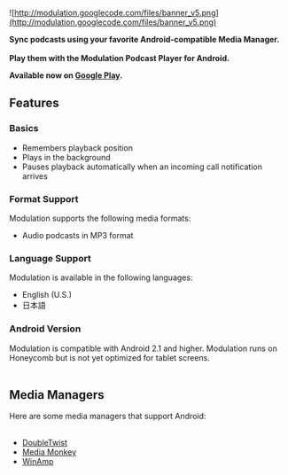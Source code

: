 ![http://modulation.googlecode.com/files/banner_v5.png](http://modulation.googlecode.com/files/banner_v5.png)

**Sync podcasts using your favorite Android-compatible Media Manager.**
<br>
<br>
<b>Play them with the Modulation Podcast Player for Android.</b>

<b>Available now on <a href='https://play.google.com/store/apps/details?id=me.macron.podcastplayer'>Google Play</a>.</b>

<h2>Features</h2>

<h3>Basics</h3>
<ul><li>Remembers playback position<br>
</li><li>Plays in the background<br>
</li><li>Pauses playback automatically when an incoming call notification arrives</li></ul>

<h3>Format Support</h3>

Modulation supports the following media formats:<br>
<ul><li>Audio podcasts in MP3 format</li></ul>

<h3>Language Support</h3>

Modulation is available in the following languages:<br>
<ul><li>English (U.S.)<br>
</li><li>日本語</li></ul>

<h3>Android Version</h3>

Modulation is compatible with Android 2.1 and higher.  Modulation runs on Honeycomb but is not yet optimized for tablet screens.<br>
<br>
<h2>Media Managers</h2>

Here are some media managers that support Android:<br>
<br>
<ul><li><a href='http://www.doubletwist.com'>DoubleTwist</a>
</li><li><a href='http://www.mediamonkey.com'>Media Monkey</a>
</li><li><a href='http://www.winamp.com'>WinAmp</a>